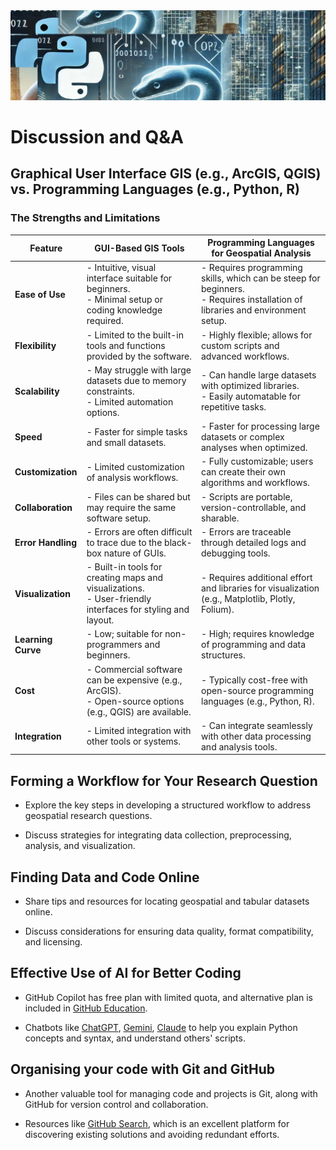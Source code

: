 <div align="center"><img src="./images/LKYCIC_Header.jpg"></div>

# Discussion and Q&A

## **Graphical User Interface GIS (e.g., ArcGIS, QGIS) vs. Programming Languages (e.g., Python, R)**

### The Strengths and Limitations

| Feature                  | GUI-Based GIS Tools                                    | Programming Languages for Geospatial Analysis         |
|--------------------------|-------------------------------------------------------|-------------------------------------------------------|
| **Ease of Use**          | - Intuitive, visual interface suitable for beginners. <br> - Minimal setup or coding knowledge required. | - Requires programming skills, which can be steep for beginners. <br> - Requires installation of libraries and environment setup. |
| **Flexibility**          | - Limited to the built-in tools and functions provided by the software. | - Highly flexible; allows for custom scripts and advanced workflows. |
| **Scalability**          | - May struggle with large datasets due to memory constraints. <br> - Limited automation options. | - Can handle large datasets with optimized libraries. <br> - Easily automatable for repetitive tasks. |
| **Speed**                | - Faster for simple tasks and small datasets.         | - Faster for processing large datasets or complex analyses when optimized. |
| **Customization**        | - Limited customization of analysis workflows.        | - Fully customizable; users can create their own algorithms and workflows. |
| **Collaboration**        | - Files can be shared but may require the same software setup. | - Scripts are portable, version-controllable, and sharable. |
| **Error Handling**       | - Errors are often difficult to trace due to the black-box nature of GUIs. | - Errors are traceable through detailed logs and debugging tools. |
| **Visualization**        | - Built-in tools for creating maps and visualizations. <br> - User-friendly interfaces for styling and layout. | - Requires additional effort and libraries for visualization (e.g., Matplotlib, Plotly, Folium). |
| **Learning Curve**       | - Low; suitable for non-programmers and beginners.    | - High; requires knowledge of programming and data structures. |
| **Cost**                 | - Commercial software can be expensive (e.g., ArcGIS). <br> - Open-source options (e.g., QGIS) are available. | - Typically cost-free with open-source programming languages (e.g., Python, R). |
| **Integration**          | - Limited integration with other tools or systems.    | - Can integrate seamlessly with other data processing and analysis tools. |

## **Forming a Workflow for Your Research Question**

   - Explore the key steps in developing a structured workflow to address geospatial research questions.

   - Discuss strategies for integrating data collection, preprocessing, analysis, and visualization.

## **Finding Data and Code Online**

   - Share tips and resources for locating geospatial and tabular datasets online.

   - Discuss considerations for ensuring data quality, format compatibility, and licensing.

## **Effective Use of AI for Better Coding**

   - GitHub Copilot has free plan with limited quota, and alternative plan is included in [GitHub Education](https://github.com/education).

   - Chatbots like [ChatGPT](https://chatgpt.com/), [Gemini](https://gemini.google.com), [Claude](https://claude.ai/) to help you explain Python concepts and syntax, and understand others' scripts.

## **Organising your code with Git and GitHub**

   - Another valuable tool for managing code and projects is Git, along with GitHub for version control and collaboration. 

   - Resources like [GitHub Search](https://github.com/search), which is an excellent platform for discovering existing solutions and avoiding redundant efforts.   
